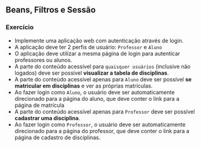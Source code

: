 ## Beans, Filtros e Sessão
### Exercício

* Implemente uma aplicação web com autenticação através de login. 
* A aplicação deve ter 2 perfis de usuário: `Professor` e `Aluno` 
* O aplicação deve utilizar a mesma página de login para autenticar professores ou alunos.
* A parte do conteúdo acessível para `quaisquer usuários` (inclusive não logados) deve ser possivel **visualizar a tabela de disciplinas**.
* A parte do conteúdo acessível apenas para `Aluno` deve ser possível **se matricular em disciplinas** e ver as próprias matrículas. 
* Ao fazer login como `Aluno`, o usuário deve ser automaticamente direcionado para a página do aluno, que deve conter o link para a página de matrícula
* A parte do conteúdo acessível apenas para `Professor` deve ser possível **cadastrar uma disciplina**.
* Ao fazer login como `Professor`, o usuário deve ser automaticamente direcionado para a página do professor, que deve conter o link para a página de cadastro de disciplinas.
